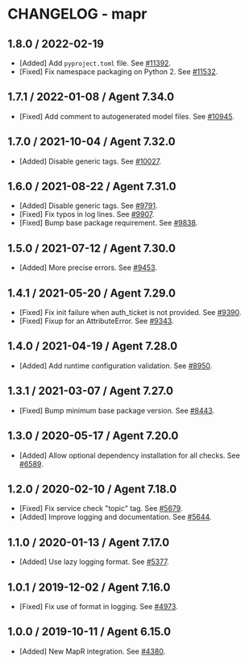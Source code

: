 # CHANGELOG - mapr

## 1.8.0 / 2022-02-19

* [Added] Add `pyproject.toml` file. See [#11392](https://github.com/DataDog/integrations-core/pull/11392).
* [Fixed] Fix namespace packaging on Python 2. See [#11532](https://github.com/DataDog/integrations-core/pull/11532).

## 1.7.1 / 2022-01-08 / Agent 7.34.0

* [Fixed] Add comment to autogenerated model files. See [#10945](https://github.com/DataDog/integrations-core/pull/10945).

## 1.7.0 / 2021-10-04 / Agent 7.32.0

* [Added] Disable generic tags. See [#10027](https://github.com/DataDog/integrations-core/pull/10027).

## 1.6.0 / 2021-08-22 / Agent 7.31.0

* [Added] Disable generic tags. See [#9791](https://github.com/DataDog/integrations-core/pull/9791).
* [Fixed] Fix typos in log lines. See [#9907](https://github.com/DataDog/integrations-core/pull/9907).
* [Fixed] Bump base package requirement. See [#9838](https://github.com/DataDog/integrations-core/pull/9838).

## 1.5.0 / 2021-07-12 / Agent 7.30.0

* [Added] More precise errors. See [#9453](https://github.com/DataDog/integrations-core/pull/9453).

## 1.4.1 / 2021-05-20 / Agent 7.29.0

* [Fixed] Fix init failure when auth_ticket is not provided. See [#9390](https://github.com/DataDog/integrations-core/pull/9390).
* [Fixed] Fixup for an AttributeError. See [#9343](https://github.com/DataDog/integrations-core/pull/9343).

## 1.4.0 / 2021-04-19 / Agent 7.28.0

* [Added] Add runtime configuration validation. See [#8950](https://github.com/DataDog/integrations-core/pull/8950).

## 1.3.1 / 2021-03-07 / Agent 7.27.0

* [Fixed] Bump minimum base package version. See [#8443](https://github.com/DataDog/integrations-core/pull/8443).

## 1.3.0 / 2020-05-17 / Agent 7.20.0

* [Added] Allow optional dependency installation for all checks. See [#6589](https://github.com/DataDog/integrations-core/pull/6589).

## 1.2.0 / 2020-02-10 / Agent 7.18.0

* [Fixed] Fix service check "topic" tag. See [#5679](https://github.com/DataDog/integrations-core/pull/5679).
* [Added] Improve logging and documentation. See [#5644](https://github.com/DataDog/integrations-core/pull/5644).

## 1.1.0 / 2020-01-13 / Agent 7.17.0

* [Added] Use lazy logging format. See [#5377](https://github.com/DataDog/integrations-core/pull/5377).

## 1.0.1 / 2019-12-02 / Agent 7.16.0

* [Fixed] Fix use of format in logging. See [#4973](https://github.com/DataDog/integrations-core/pull/4973).

## 1.0.0 / 2019-10-11 / Agent 6.15.0

* [Added] New MapR integration. See [#4380](https://github.com/DataDog/integrations-core/pull/4380).


